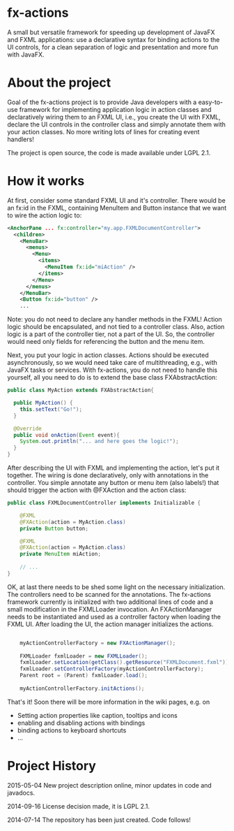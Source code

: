 fx-actions
==========

A small but versatile framework for speeding up development of JavaFX and FXML
applications: use a declarative syntax for binding actions to the UI controls,
for a clean separation of logic and presentation and more fun with JavaFX.


About the project
=================

Goal of the fx-actions project is to provide Java developers with a easy-to-use
framework for implementing application logic in action classes and declaratively
wiring them to an FXML UI, i.e., you create the UI with FXML, declare the UI
controls in the controller class and simply annotate them with your action
classes. No more writing lots of lines for creating event handlers!

The project is open source, the code is made available under LGPL 2.1.

How it works
===============

At first, consider some standard FXML UI and it's controller. There would be an fx:id in 
the FXML, containing MenuItem and Button instance that we want to wire the action logic to:

```xml
<AnchorPane ... fx:controller="my.app.FXMLDocumentController">
  <children>
    <MenuBar>
      <menus>
        <Menu>
          <items>
            <MenuItem fx:id="miAction" />
          </items>
        </Menu>
      </menus>
    </MenuBar>
    <Button fx:id="button" />
    ...
```
Note: you do not need to declare any handler methods in the FXML! Action logic should be 
encapsulated, and not tied to a controller class. Also, action logic is a part of the 
controller tier, not a part of the UI. So, the controller would need only fields for 
referencing the button and the menu item. 

Next, you put your logic in action classes. Actions should be executed asynchronously, 
so we would need take care of multithreading, e.g., with JavaFX tasks or services. With
fx-actions, you do not need to handle this yourself, all you need to do is to extend the 
base class FXAbstractAction:

```java
public class MyAction extends FXAbstractAction{

  public MyAction() {
    this.setText("Go!");
  }

  @Override
  public void onAction(Event event){
    System.out.println("... and here goes the logic!");
  }
}
```

After describing the UI with FXML and implementing the action, let's put it together.
The wiring is done declaratively, only with annotations in the controller. You simple
annotate any button or menu item (also labels!) that should trigger the action with 
@FXAction and the action class: 

```java
public class FXMLDocumentController implements Initializable {

    @FXML
    @FXAction(action = MyAction.class)
    private Button button;

    @FXML
    @FXAction(action = MyAction.class)
    private MenuItem miAction;
    
    // ...
}
```

OK, at last there needs to be shed some light on the necessary initialization. 
The controllers need to be scanned for the annotations. The fx-actions framework currently
is initialized with two additional lines of code and a small modification in the FXMLLoader 
invocation. An FXActionManager needs to be instantiated and used as a controller factory
when loading the FXML UI. After loading the UI, the action manager initializes the actions.

```java

    myActionControllerFactory = new FXActionManager();
    
    FXMLLoader fxmlLoader = new FXMLLoader();
    fxmlLoader.setLocation(getClass().getResource("FXMLDocument.fxml"));
    fxmlLoader.setControllerFactory(myActionControllerFactory);
    Parent root = (Parent) fxmlLoader.load();
    
    myActionControllerFactory.initActions();
```
That's it! Soon there will be more information in the wiki pages, e.g. on
* Setting action properties like caption, tooltips and icons
* enabling and disabling actions with bindings
* binding actions to keyboard shortcuts
* ...


Project History
===============

2015-05-04   New project description online, minor updates in code and javadocs.

2014-09-16   License decision made, it is  LGPL 2.1.

2014-07-14   The repository has been just created. Code follows!
